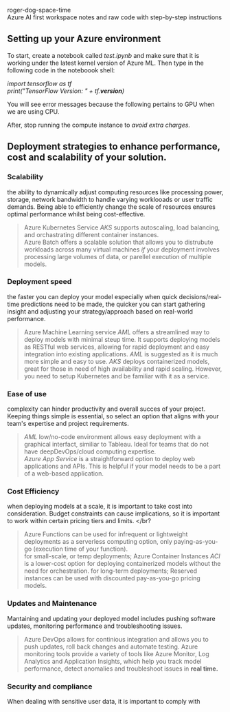 roger-dog-space-time </br>
Azure AI first workspace notes and raw code with step-by-step instructions </br>

## Setting up your Azure environment </br>
To start, create a notebook called _test.ipynb_ and make sure that it is working under the latest kernel version of Azure ML. Then type in the following code in the noteboook shell:</br>

_import tensorflow as tf_ </br>
_print("TensorFlow Version: " + tf.__version__)_ </br>

You will see error messages because the following pertains to GPU when we are using CPU. </br>

After, stop running the compute instance to *avoid extra charges.* </br>

## Deployment strategies to enhance performance, cost and scalability of your solution. </br>

### Scalability </br>
the ability to dynamically adjust computing resources like processing power, storage, network bandwidth to handle varying worklooads or user traffic demands. Being able to efficiently change the scale of resources ensures optimal performance whilst being cost-effective. </br>
> Azure Kubernetes Service *AKS* supports autoscaling, load balancing, and orchastrating different container instances. </br>
> Azure Batch offers a scalable solution that allows you to distrubute workloads across many virtual machines _if_ your deployment involves processing large volumes of data, or parellel execution of multiple models. </br>

### Deployment speed </br>
the faster you can deploy your model especially when quick decisions/real-time predictions need to be made, the quicker you can start gathering insight and adjusting your strategy/approach based on real-world performance. </br>
> Azure Machine Learning service *AML* offers a streamlined way to deploy models with minimal steup time. It supports deploying models as RESTful web services, allowing for rapid deployment and easy integration into existing applications. *AML* is suggested as it is much more simple and easy to use.
> *AKS* deploys containerized models, great for those in need of high availability and rapid scaling. However, you need to setup Kubernetes and be familiar with it as a service. </br>

### Ease of use <br>
complexity can hinder productivity and overall succes of your project. Keeping things simple is essential, so select an option that aligns with your team's expertise and project requirements. </br>
> *AML* low/no-code environment allows easy deployment with a graphical interfact, similiar to Tableau. Ideal for teams that do not have deepDevOps/cloud computing expertise. </br>
> *Azure App Service* is a straightforward option to deploy web applications and APIs. This is helpful if your model needs to be a part of a web-based application. </br>

### Cost Efficiency </br>
when deploying models at a scale, it is important to take cost into consideration. Budget constraints can cause implications, so it is important to work within certain pricing tiers and limits. </br?
> Azure Functions can be used for infrequent or lightweight deployments as a serverless computing option, only paying-as-you-go (execution time of your function). </br>
> for small-scale, or temp deployments; Azure Container Instances *ACI* is a lower-cost option for deploying containerized models without the need for orchestration. 
> for long-term deployments; Reserved instances can be used with discounted pay-as-you-go pricing models. </br>

### Updates and Maintenance </br>
Mantaining and updating your deployed model includes pushing software updates, monitoring performance and troubleshooting issues. </br>
> Azure DevOps allows for continious integration and allows you to push updates, roll back changes and automate testing.
> Azure monitoring tools provide a variety of tools like Azure Monitor, Log Analytics and Application Insights, which help you track model performance, detect anomalies and troubleshoot issues in **real time.** </br>

### Security and compliance </br>
When dealing with sensitive user data, it is important to comply with 
